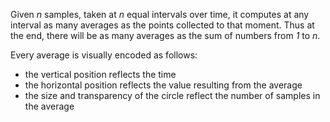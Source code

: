 
Given *n* samples, taken at *n* equal intervals over time, it computes
at any interval as many averages as the points collected to that
moment. Thus at the end, there will be as many averages as the sum of
numbers from *1* to *n*.

Every average is visually encoded as follows:

 - the vertical position reflects the time
 - the horizontal position reflects the value resulting from the average
 - the size and transparency of the circle reflect the number of
   samples in the average
